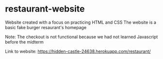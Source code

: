 # restaurant-website
Website created with a focus on practicing HTML and CSS
The website is a basic fake burger resaurant's homepage

Note: The checkout is not functional because we had not learned Javascript before the midterm


Link to website:
https://hidden-castle-24638.herokuapp.com/restaurant/
